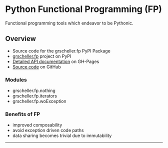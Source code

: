 # Python Functional Programming (FP)

Functional programming tools which endeavor to be Pythonic.

## Overview

* Source code for the grscheller.fp PyPI Package
* [grscheller.fp][1] project on PyPI
* [Detailed API documentation][2] on GH-Pages
* [Source code][3] on GitHub

### Modules

* grscheller.fp.nothing
* grscheller.fp.iterators
* grscheller.fp.woException

### Benefits of FP

* improved composability
* avoid exception driven code paths
* data sharing becomes trivial due to immutability

---

[1]: https://pypi.org/project/grscheller.fp/
[2]: https://grscheller.github.io/fp/
[3]: https://github.com/grscheller/fp/
